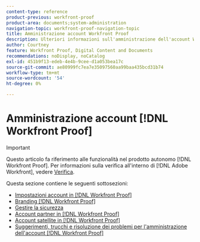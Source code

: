 ```yaml
---
content-type: reference
product-previous: workfront-proof
product-area: documents;system-administration
navigation-topic: workfront-proof-navigation-topic
title: Amministrazione account Workfront Proof
description: Ulteriori informazioni sull'amministrazione dell'account Workfront Proof.
author: Courtney
feature: Workfront Proof, Digital Content and Documents
recommendations: noDisplay, noCatalog
exl-id: 451b9f13-edeb-4e4b-9cee-d1a053bea17c
source-git-commit: ae80999fc7ea7e35097560aa99baa435bcd31b74
workflow-type: tm+mt
source-wordcount: '54'
ht-degree: 0%

---
```


# Amministrazione account [!DNL Workfront Proof]

>[!IMPORTANT]
>
>Questo articolo fa riferimento alle funzionalità nel prodotto autonomo [!DNL Workfront Proof]. Per informazioni sulla verifica all&#39;interno di [!DNL Adobe Workfront], vedere [Verifica](../../review-and-approve-work/proofing/proofing.md).

Questa sezione contiene le seguenti sottosezioni:

* [Impostazioni account in [!DNL Workfront Proof]](../../workfront-proof/wp-acct-admin/account-settings/account-settings.md)
* [Branding [!DNL Workfront Proof]](../../workfront-proof/wp-acct-admin/branding/branding.md)
* [Gestire la sicurezza](../../workfront-proof/wp-acct-admin/managing-security/manage-security.md)
* [Account partner in [!DNL Workfront Proof]](../../workfront-proof/wp-acct-admin/partner-accounts/partner-accounts.md)
* [Account satellite in [!DNL Workfront Proof]](../../workfront-proof/wp-acct-admin/satellite-accounts/satellite-accounts.md)
* [Suggerimenti, trucchi e risoluzione dei problemi per l&#39;amministrazione dell&#39;account  [!DNL Workfront Proof] ](../../workfront-proof/wp-acct-admin/tips-tricks-and-troubleshooting/tips-tricks-and-troubleshooting.md)
